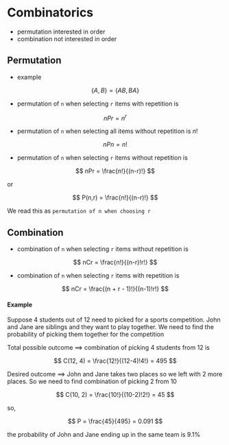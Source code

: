 
# Combinatorics

* permutation interested in order
* combination not interested in order

## Permutation

* example

$$
\{A,B\} = \{AB,BA\}
$$

* permutation of `n` when selecting `r` items with repetition is

$$
nPr = n^r
$$

* permutation of `n` when selecting all items without repetition is $n!$

$$
nPn = n!
$$

* permutation of `n` when selecting `r` items without repetition is

$$
nPr = \frac{n!}{(n-r)!}
$$

or

$$
P(n,r) = \frac{n!}{(n-r)!}
$$

We read this as `permutation of n when choosing r`

## Combination

* combination of `n` when selecting `r` items without repetition is

$$
nCr = \frac{n!}{(n-r)!r!}
$$

* combination of `n` when selecting `r` items with repetition is

$$
nCr = \frac{(n + r - 1)!}{(n-1)!r!}
$$

#### Example

Suppose 4 students out of 12 need to picked for a sports competition. John and Jane are siblings and they want to play together. We need to find the probability of picking them together for the competition

Total possible outcome $\implies$ combination of picking 4 students from 12 is

$$
C(12, 4) = \frac{12!}{(12-4)!4!} = 495
$$

Desired outcome $\implies$ John and Jane takes two places so we left with 2 more places. So we need to find combination of picking 2 from 10

$$
C(10, 2) = \frac{10!}{(10-2)!2!} = 45
$$

so,

$$
    P = \frac{45}{495} = 0.091
$$

the probability of John and Jane ending up in the same team is 9.1%